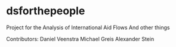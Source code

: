 # dsforthepeople
Project for the Analysis of International Aid Flows
And other things

Contributors:
Daniel Veenstra
Michael Greis
Alexander Stein
